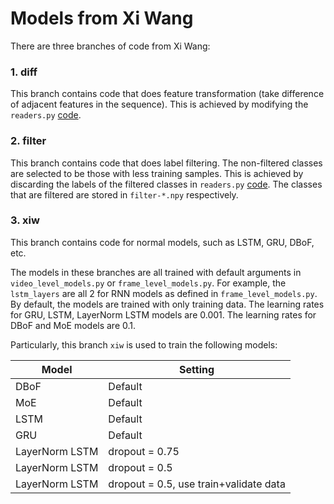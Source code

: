 # Models from Xi Wang
There are three branches of code from Xi Wang:

### 1. diff

  This branch contains code that does feature transformation (take difference of adjacent features in the sequence).
  This is achieved by modifying the `readers.py` [code](https://github.com/forwchen/yt8m/blob/diff/readers.py#L197).
    
### 2. filter

  This branch contains code that does label filtering. The non-filtered classes are selected to be those with less training samples.
  This is achieved by discarding the labels of the filtered classes in `readers.py` [code](https://github.com/forwchen/yt8m/blob/filter/readers.py#L129).
  The classes that are filtered are stored in `filter-*.npy` respectively.
  
### 3. xiw

  This branch contains code for normal models, such as LSTM, GRU, DBoF, etc.

The models in these branches are all trained with default arguments in `video_level_models.py` or 
`frame_level_models.py`. For example, the `lstm_layers` are all 2 for RNN models as defined in `frame_level_models.py`.
By default, the models are trained with only training data.
The learning rates for GRU, LSTM, LayerNorm LSTM models are 0.001.
The learning rates for DBoF and MoE models are 0.1.


Particularly, this branch `xiw` is used to train the following models:

|Model|Setting|
| --- | --- |
|DBoF |Default|
|MoE |Default|
|LSTM |Default|
|GRU|Default|
|LayerNorm LSTM|dropout = 0.75|
|LayerNorm LSTM|dropout = 0.5|
|LayerNorm LSTM|dropout = 0.5, use train+validate data|
